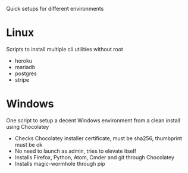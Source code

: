 Quick setups for different environments

# Linux
Scripts to install multiple cli utilities without root
 - heroku
 - mariadb
 - postgres
 - stripe


# Windows
One script to setup a decent Windows environment from a clean install using Chocolatey
 - Checks Chocolatey installer certificate, must be sha256, thumbprint must be ok
 - No need to launch as admin, tries to elevate itself
 - Installs Firefox, Python, Atom, Cmder and git through Chocolatey
 - Installs magic-wormhole through pip
